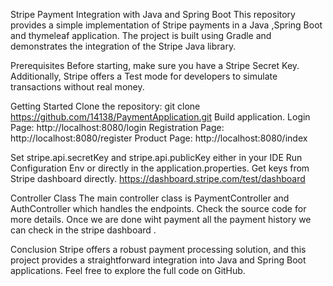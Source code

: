 Stripe Payment Integration with Java and Spring Boot
This repository provides a simple implementation of Stripe payments in a Java ,Spring Boot and thymeleaf application. The project is built using Gradle and demonstrates the integration of the Stripe Java library.

Prerequisites
Before starting, make sure you have a Stripe Secret Key. Additionally, Stripe offers a Test mode for developers to simulate transactions without real money.

Getting Started
Clone the repository: git clone https://github.com/14138/PaymentApplication.git
Build application. 
Login Page: http://localhost:8080/login
Registration Page: http://localhost:8080/register
Product Page: http://localhost:8080/index

Set stripe.api.secretKey and stripe.api.publicKey either in your IDE Run Configuration Env or directly in the application.properties.
Get keys from Stripe dashboard directly. https://dashboard.stripe.com/test/dashboard

Controller Class
The main controller class is PaymentController and AuthController which handles the endpoints. Check the source code for more details. Once we are done wiht payment all the payment history we can check in the stripe dashboard .

Conclusion
Stripe offers a robust payment processing solution, and this project provides a straightforward integration into Java and Spring Boot applications. Feel free to explore the full code on GitHub.
